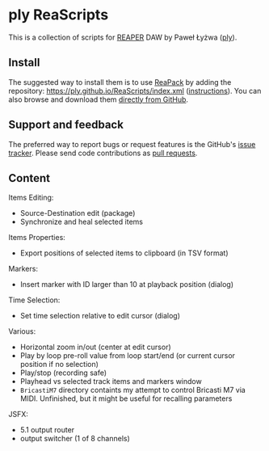 # ply ReaScripts

This is a collection of scripts for [REAPER](http://reaper.fm/) DAW by Paweł Łyżwa ([ply](https://github.com/ply/)).

## Install

The suggested way to install them is to use [ReaPack](https://reapack.com/)
by adding the repository: <https://ply.github.io/ReaScripts/index.xml> ([instructions](https://reapack.com/user-guide)).
You can also browse and download them [directly from GitHub](https://github.com/ply/ReaScripts).

## Support and feedback

The preferred way to report bugs or request features is the GitHub's [issue tracker](https://github.com/ply/ReaScripts/issues). 
Please send code contributions as [pull requests](https://github.com/ply/ReaScripts/pulls).

## Content

Items Editing:
 - Source-Destination edit (package)
 - Synchronize and heal selected items

Items Properties:
 - Export positions of selected items to clipboard (in TSV format)

Markers:
 - Insert marker with ID larger than 10 at playback position (dialog)

Time Selection:
 - Set time selection relative to edit cursor (dialog)

Various:
 - Horizontal zoom in/out (center at edit cursor)
 - Play by loop pre-roll value from loop start/end (or current cursor position if no selection)
 - Play/stop (recording safe)
 - Playhead vs selected track items and markers window
 - `BricastiM7` directory containts my attempt to control Bricasti M7 via MIDI. Unfinished, but it might be useful for recalling parameters

JSFX:
  - 5.1 output router
  - output switcher (1 of 8 channels)
